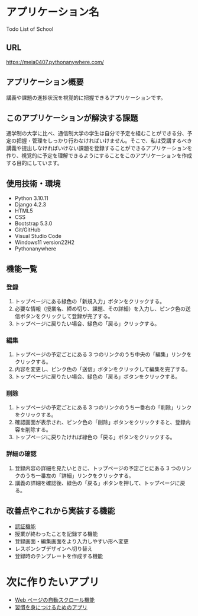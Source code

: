 # アプリケーション名

Todo List of School

## URL

https://meia0407.pythonanywhere.com/

## アプリケーション概要

講義や課題の進捗状況を視覚的に把握できるアプリケーションです。

## このアプリケーションが解決する課題

通学制の大学に比べ、通信制大学の学生は自分で予定を組むことができる分、予定の把握・管理をしっかり行わなければいけません。そこで、私は受講するべき講義や提出しなければいけない課題を登録することができるアプリケーションを作り、視覚的に予定を理解できるようにすることをこのアプリケーションを作成する目的にしています。

## 使用技術・環境

- Python 3.10.11
- Django 4.2.3
- HTML5
- CSS
- Bootstrap 5.3.0
- Git/GitHub
- Visual Studio Code
- Windows11 version22H2
- Pythonanywhere

## 機能一覧

### 登録

1. トップページにある緑色の「新規入力」ボタンをクリックする。
2. 必要な情報（授業名、締め切り、課題、その詳細）を入力し、ピンク色の送信ボタンをクリックして登録が完了する。
3. トップページに戻りたい場合、緑色の「戻る」クリックする。

### 編集

1. トップページの予定ごとにある 3 つのリンクのうち中央の「編集」リンクをクリックする。
2. 内容を変更し、ピンク色の「送信」ボタンをクリックして編集を完了する。
3. トップページに戻りたい場合、緑色の「戻る」ボタンをクリックする。

### 削除

1. トップページの予定ごとにある 3 つのリンクのうち一番右の「削除」リンクをクリックする。
2. 確認画面が表示され、ピンク色の「削除」ボタンをクリックすると、登録内容を削除する。
3. トップページに戻りたければ緑色の「戻る」ボタンをクリックする。

### 詳細の確認

1. 登録内容の詳細を見たいときに、トップページの予定ごとにある 3 つのリンクのうち一番左の「詳細」リンクをクリックする。
2. 講義の詳細を確認後、緑色の「戻る」ボタンを押して、トップページに戻る。

## 改善点やこれから実装する機能

- [認証機能](https://github.com/meia0407/school_timetable)
- 授業が終わったことを記録する機能
- 登録画面・編集画面をより入力しやすい形へ変更
- レスポンシブデザインへ切り替え
- 登録時のテンプレートを作成する機能

# 次に作りたいアプリ

- [Web ページの自動スクロール機能](https://github.com/meia0407/scroll)
- [習慣を身につけるためのアプリ](https://github.com/meia0407/continuous_recording)
